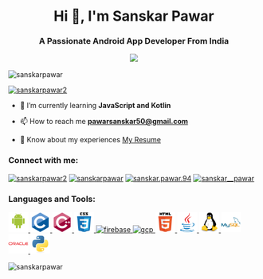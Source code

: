 <h1 align="center">Hi 👋, I'm Sanskar Pawar</h1>
<h3 align="center">A Passionate Android App Developer From India</h3>

<p align="center">
  <kbd>
<img src="https://raw.githubusercontent.com/abhisheknaiidu/abhisheknaiidu/master/code.gif"></img>
  </kbd>
</p>


<p align="left"> <img src="https://komarev.com/ghpvc/?username=sanskarpawar&label=Profile%20views&color=0e75b6&style=flat" alt="sanskarpawar" /> </p>

<p align="left"> <a href="https://twitter.com/sanskarpawar2" target="blank"><img src="https://img.shields.io/twitter/follow/sanskarpawar2?logo=twitter&style=for-the-badge" alt="sanskarpawar2" /></a> </p>

- 🌱 I’m currently learning **JavaScript and Kotlin**

- 📫 How to reach me **pawarsanskar50@gmail.com**

- 📄 Know about my experiences [My Resume](https://drive.google.com/file/d/1T2YDvU6GzkhZvzzkrVZAsEv3x7rQpnsW/view?usp=sharing)

<h3 align="left">Connect with me:</h3>
<p align="left">
<a href="https://twitter.com/sanskarpawar2" target="blank"><img align="center" src="https://raw.githubusercontent.com/rahuldkjain/github-profile-readme-generator/master/src/images/icons/Social/twitter.svg" alt="sanskarpawar2" height="30" width="40" /></a>
<a href="https://linkedin.com/in/sanskarpawar" target="blank"><img align="center" src="https://raw.githubusercontent.com/rahuldkjain/github-profile-readme-generator/master/src/images/icons/Social/linked-in-alt.svg" alt="sanskarpawar" height="30" width="40" /></a>
<a href="https://fb.com/sanskar.pawar.94" target="blank"><img align="center" src="https://raw.githubusercontent.com/rahuldkjain/github-profile-readme-generator/master/src/images/icons/Social/facebook.svg" alt="sanskar.pawar.94" height="30" width="40" /></a>
<a href="https://instagram.com/sanskar__pawar" target="blank"><img align="center" src="https://raw.githubusercontent.com/rahuldkjain/github-profile-readme-generator/master/src/images/icons/Social/instagram.svg" alt="sanskar__pawar" height="30" width="40" /></a>
</p>

<h3 align="left">Languages and Tools:</h3>
<p align="left"> <a href="https://developer.android.com" target="_blank"> <img src="https://raw.githubusercontent.com/devicons/devicon/master/icons/android/android-original-wordmark.svg" alt="android" width="40" height="40"/> </a> <a href="https://www.cprogramming.com/" target="_blank"> <img src="https://raw.githubusercontent.com/devicons/devicon/master/icons/c/c-original.svg" alt="c" width="40" height="40"/> </a> <a href="https://www.w3schools.com/cpp/" target="_blank"> <img src="https://raw.githubusercontent.com/devicons/devicon/master/icons/cplusplus/cplusplus-original.svg" alt="cplusplus" width="40" height="40"/> </a> <a href="https://www.w3schools.com/css/" target="_blank"> <img src="https://raw.githubusercontent.com/devicons/devicon/master/icons/css3/css3-original-wordmark.svg" alt="css3" width="40" height="40"/> </a> <a href="https://firebase.google.com/" target="_blank"> <img src="https://www.vectorlogo.zone/logos/firebase/firebase-icon.svg" alt="firebase" width="40" height="40"/> </a> <a href="https://cloud.google.com" target="_blank"> <img src="https://www.vectorlogo.zone/logos/google_cloud/google_cloud-icon.svg" alt="gcp" width="40" height="40"/> </a> <a href="https://www.w3.org/html/" target="_blank"> <img src="https://raw.githubusercontent.com/devicons/devicon/master/icons/html5/html5-original-wordmark.svg" alt="html5" width="40" height="40"/> </a> <a href="https://www.java.com" target="_blank"> <img src="https://raw.githubusercontent.com/devicons/devicon/master/icons/java/java-original.svg" alt="java" width="40" height="40"/> </a> <a href="https://www.linux.org/" target="_blank"> <img src="https://raw.githubusercontent.com/devicons/devicon/master/icons/linux/linux-original.svg" alt="linux" width="40" height="40"/> </a> <a href="https://www.mysql.com/" target="_blank"> <img src="https://raw.githubusercontent.com/devicons/devicon/master/icons/mysql/mysql-original-wordmark.svg" alt="mysql" width="40" height="40"/> </a> <a href="https://www.oracle.com/" target="_blank"> <img src="https://raw.githubusercontent.com/devicons/devicon/master/icons/oracle/oracle-original.svg" alt="oracle" width="40" height="40"/> </a> <a href="https://www.python.org" target="_blank"> <img src="https://raw.githubusercontent.com/devicons/devicon/master/icons/python/python-original.svg" alt="python" width="40" height="40"/> </a> </p>

<p><img align="center" src="https://github-readme-stats.vercel.app/api/top-langs?username=sanskarpawar&show_icons=true&locale=en&layout=compact" alt="sanskarpawar" /></p>

